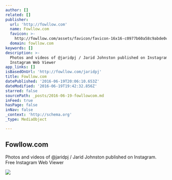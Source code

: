 ```yaml
---
author: []
related: []
publisher:
  url: 'http://fowllow.com'
  name: Fowllow.com
  favicon: >-
    http://fowllow.com/assets/favicon/favicon-16x16-c0977b60a58c9abde0c393afcb09db4e992a8c49905c138ad18b8e6a29d6cecc.png
  domain: fowllow.com
keywords: []
description: >-
  Photos and videos of @jaridpj / Jarid Johnston published on Instagram. Free
  Instagram Web Viewer
app_links: []
isBasedOnUrl: 'http://fowllow.com/jaridpj'
title: Fowllow.com
datePublished: '2016-06-19T20:06:10.653Z'
dateModified: '2016-06-19T19:42:32.856Z'
starred: false
sourcePath: _posts/2016-06-19-fowllowcom.md
inFeed: true
hasPage: false
inNav: false
_context: 'http://schema.org'
_type: MediaObject

---
```

<article style=""><h1>Fowllow.com</h1><p>Photos and videos of @jaridpj / Jarid Johnston published on Instagram. Free Instagram Web Viewer</p><img src="https://scontent-dfw1-1.cdninstagram.com/t51.2885-15/s640x640/sh0.08/e35/11333438_1011280505591545_872338807_n.jpg?ig_cache_key=MTA4NjI0MTk4ODY3NDE4MjU5Nw%3D%3D.2" /></article>